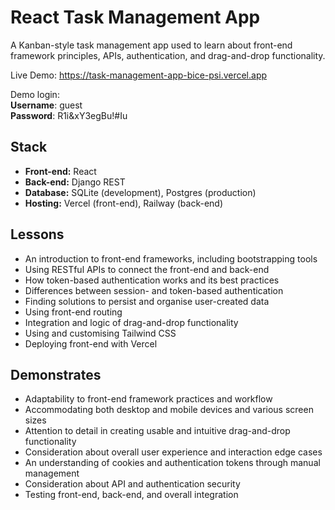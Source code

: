 # React Task Management App

A Kanban-style task management app used to learn about front-end framework principles, APIs, authentication, and drag-and-drop functionality.

Live Demo: https://task-management-app-bice-psi.vercel.app  

Demo login:  
**Username**: guest  
**Password**: R1i&xY3egBu!#Iu  

## Stack
- **Front-end:** React
- **Back-end:** Django REST
- **Database:** SQLite (development), Postgres (production)
- **Hosting:** Vercel (front-end), Railway (back-end)

## Lessons
- An introduction to front-end frameworks, including bootstrapping tools
- Using RESTful APIs to connect the front-end and back-end
- How token-based authentication works and its best practices
- Differences between session- and token-based authentication
- Finding solutions to persist and organise user-created data
- Using front-end routing
- Integration and logic of drag-and-drop functionality
- Using and customising Tailwind CSS
- Deploying front-end with Vercel

## Demonstrates
- Adaptability to front-end framework practices and workflow
- Accommodating both desktop and mobile devices and various screen sizes
- Attention to detail in creating usable and intuitive drag-and-drop functionality
- Consideration about overall user experience and interaction edge cases
- An understanding of cookies and authentication tokens through manual management
- Consideration about API and authentication security
- Testing front-end, back-end, and overall integration

